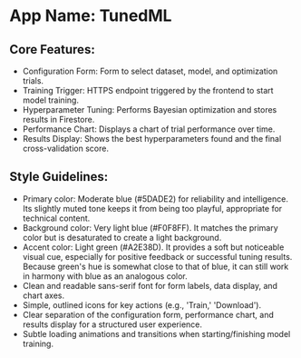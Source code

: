 # **App Name**: TunedML

## Core Features:

- Configuration Form: Form to select dataset, model, and optimization trials.
- Training Trigger: HTTPS endpoint triggered by the frontend to start model training.
- Hyperparameter Tuning: Performs Bayesian optimization and stores results in Firestore.
- Performance Chart: Displays a chart of trial performance over time.
- Results Display: Shows the best hyperparameters found and the final cross-validation score.

## Style Guidelines:

- Primary color: Moderate blue (#5DADE2) for reliability and intelligence. Its slightly muted tone keeps it from being too playful, appropriate for technical content.
- Background color: Very light blue (#F0F8FF). It matches the primary color but is desaturated to create a light background.
- Accent color: Light green (#A2E38D).  It provides a soft but noticeable visual cue, especially for positive feedback or successful tuning results. Because green's hue is somewhat close to that of blue, it can still work in harmony with blue as an analogous color.
- Clean and readable sans-serif font for form labels, data display, and chart axes.
- Simple, outlined icons for key actions (e.g., 'Train,' 'Download').
- Clear separation of the configuration form, performance chart, and results display for a structured user experience.
- Subtle loading animations and transitions when starting/finishing model training.